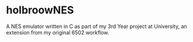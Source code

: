 # holbroowNES
A NES emulator written in C as part of my 3rd Year project at University, an extension from my original 6502 workflow.
